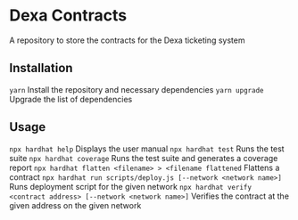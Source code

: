 # Dexa Contracts

A repository to store the contracts for the Dexa ticketing system

## Installation

`yarn` Install the repository and necessary dependencies
`yarn upgrade` Upgrade the list of dependencies

## Usage

`npx hardhat help` Displays the user manual
`npx hardhat test` Runs the test suite
`npx hardhat coverage` Runs the test suite and generates a coverage report
`npx hardhat flatten <filename> > <filename flattened` Flattens a contract
`npx hardhat run scripts/deploy.js [--network <network name>]` Runs deployment script for the given network
`npx hardhat verify <contract address> [--network <network name>]` Verifies the contract at the given address on the given network

